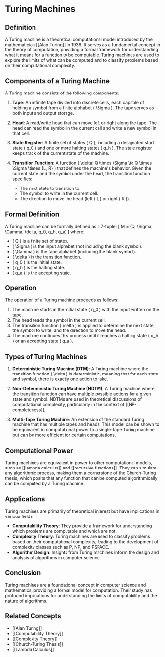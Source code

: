 
# Turing Machines

## Definition
A Turing machine is a theoretical computational model introduced by the mathematician [[Alan Turing]] in 1936. It serves as a fundamental concept in the theory of computation, providing a formal framework for understanding what it means for a function to be computable. Turing machines are used to explore the limits of what can be computed and to classify problems based on their computational complexity.

## Components of a Turing Machine
A Turing machine consists of the following components:

1. **Tape**: An infinite tape divided into discrete cells, each capable of holding a symbol from a finite alphabet \( \Sigma \). The tape serves as both input and output storage.

2. **Head**: A read/write head that can move left or right along the tape. The head can read the symbol in the current cell and write a new symbol in that cell.

3. **State Register**: A finite set of states \( Q \), including a designated start state \( q_0 \) and one or more halting states \( q_h \). The state register keeps track of the current state of the machine.

4. **Transition Function**: A function \( \delta: Q \times \Sigma \to Q \times \Sigma \times \{L, R\} \) that defines the machine's behavior. Given the current state and the symbol under the head, the transition function specifies:
   - The next state to transition to.
   - The symbol to write in the current cell.
   - The direction to move the head (left \( L \) or right \( R \)).

## Formal Definition
A Turing machine can be formally defined as a 7-tuple:
\[
M = (Q, \Sigma, \Gamma, \delta, q_0, q_h, q_a)
\]
where:
- \( Q \) is a finite set of states.
- \( \Sigma \) is the input alphabet (not including the blank symbol).
- \( \Gamma \) is the tape alphabet (including the blank symbol).
- \( \delta \) is the transition function.
- \( q_0 \) is the initial state.
- \( q_h \) is the halting state.
- \( q_a \) is the accepting state.

## Operation
The operation of a Turing machine proceeds as follows:
1. The machine starts in the initial state \( q_0 \) with the input written on the tape.
2. The head reads the symbol in the current cell.
3. The transition function \( \delta \) is applied to determine the next state, the symbol to write, and the direction to move the head.
4. The machine continues this process until it reaches a halting state \( q_h \) or an accepting state \( q_a \).

## Types of Turing Machines
1. **Deterministic Turing Machine (DTM)**: A Turing machine where the transition function \( \delta \) is deterministic, meaning that for each state and symbol, there is exactly one action to take.

2. **Non-Deterministic Turing Machine (NDTM)**: A Turing machine where the transition function can have multiple possible actions for a given state and symbol. NDTMs are used in theoretical discussions of computational complexity, particularly in the context of [[NP-completeness]].

3. **Multi-Tape Turing Machine**: An extension of the standard Turing machine that has multiple tapes and heads. This model can be shown to be equivalent in computational power to a single-tape Turing machine but can be more efficient for certain computations.

## Computational Power
Turing machines are equivalent in power to other computational models, such as [[lambda calculus]] and [[recursive functions]]. They can simulate any algorithmic process, making them a cornerstone of the Church-Turing thesis, which posits that any function that can be computed algorithmically can be computed by a Turing machine.

## Applications
Turing machines are primarily of theoretical interest but have implications in various fields:
- **Computability Theory**: They provide a framework for understanding which problems are computable and which are not.
- **Complexity Theory**: Turing machines are used to classify problems based on their computational complexity, leading to the development of complexity classes such as P, NP, and PSPACE.
- **Algorithm Design**: Insights from Turing machines inform the design and analysis of algorithms in computer science.

## Conclusion
Turing machines are a foundational concept in computer science and mathematics, providing a formal model for computation. Their study has profound implications for understanding the limits of computability and the nature of algorithms.

## Related Concepts
- [[Alan Turing]]
- [[Computability Theory]]
- [[Complexity Theory]]
- [[Church-Turing Thesis]]
- [[Lambda Calculus]]
